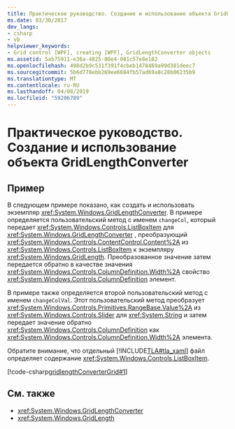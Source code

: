 ```yaml
---
title: Практическое руководство. Создание и использование объекта GridLengthConverter
ms.date: 03/30/2017
dev_langs:
- csharp
- vb
helpviewer_keywords:
- Grid control [WPF], creating [WPF], GridLengthConverter objects
ms.assetid: 5ab75911-e36a-4825-80e4-081c57e8e182
ms.openlocfilehash: 498d2b9c531f391f4cbeb1478469a99d381deec7
ms.sourcegitcommit: 5b6d778ebb269ee6684fb57ad69a8c28b06235b9
ms.translationtype: MT
ms.contentlocale: ru-RU
ms.lasthandoff: 04/08/2019
ms.locfileid: "59206789"
---
```

# <a name="how-to-create-and-use-a-gridlengthconverter-object"></a>Практическое руководство. Создание и использование объекта GridLengthConverter
## <a name="example"></a>Пример  
 В следующем примере показано, как создать и использовать экземпляр <xref:System.Windows.GridLengthConverter>. В примере определяется пользовательский метод с именем `changeCol`, который передает <xref:System.Windows.Controls.ListBoxItem> для <xref:System.Windows.GridLengthConverter> , преобразующий <xref:System.Windows.Controls.ContentControl.Content%2A> из <xref:System.Windows.Controls.ListBoxItem> к экземпляру <xref:System.Windows.GridLength>. Преобразованное значение затем передается обратно в качестве значения <xref:System.Windows.Controls.ColumnDefinition.Width%2A> свойство <xref:System.Windows.Controls.ColumnDefinition> элемент.  
  
 В примере также определяется второй пользовательский метод с именем `changeColVal`. Этот пользовательский метод преобразует <xref:System.Windows.Controls.Primitives.RangeBase.Value%2A> из <xref:System.Windows.Controls.Slider> для <xref:System.String> и затем передает значение обратно <xref:System.Windows.Controls.ColumnDefinition> как <xref:System.Windows.Controls.ColumnDefinition.Width%2A> элемента.  
  
 Обратите внимание, что отдельный [!INCLUDE[TLA#tla_xaml](../../../../includes/tlasharptla-xaml-md.md)] файл определяет содержание <xref:System.Windows.Controls.ListBoxItem>.  
  
 [!code-csharp[gridlengthConverterGrid#1](~/samples/snippets/csharp/VS_Snippets_Wpf/gridlengthConverterGrid/CSharp/Window1.xaml.cs#1)]
   
  
## <a name="see-also"></a>См. также

- <xref:System.Windows.GridLengthConverter>
- <xref:System.Windows.GridLength>
